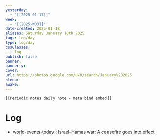 ```yaml
---
yesterday: 
  - "[[2025-01-17]]"
week: 
  - "[[2025-W03]]" 
date-created: 2025-01-18
aliases: Saturday January 18th 2025
tags: log/day
type: log/day
cssClasses:
  - log
publish: false
banner: 
banner-y: 
cover: 
url: https://photos.google.com/u/0/search/January%202025
sleep: 
awake:
---
```


```meta-bind-embed
[[Periodic notes daily note - meta bind embed]]
```

# Log
- world-events-today:: Israel–Hamas war: A ceasefire goes into effect
